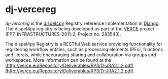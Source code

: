 dj-vercereg
===========

*dj-vercereg* is the [dispel4py](https://github.com/akrause2014/dispel4py) Registry reference implementation in [Django](https://www.djangoproject.com). The dispel4py registry is being developed as part of the [VERCE](http://verce.eu) project (FP7-INFRASTRUCTURES-2011-2, Project no. 283543).

The dispel4py Registry is a RESTful Web service providing functionality for registering workflow entities, such as processing elements (PEs), functions and literals, while encouraging sharing and collaboration via groups and workspaces. More information can be found at the [http://verce.eu/Repository/Deliverables/RP3/D-JRA2.1.2.pdf](http://verce.eu/Repository/Deliverables/RP3/D-JRA2.1.2.pdf)
